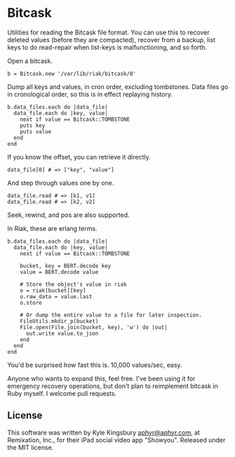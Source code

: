 Bitcask
=======

Utilities for reading the Bitcask file format. You can use this to recover
deleted values (before they are compacted), recover from a backup, list keys
to do read-repair when list-keys is malfunctioning, and so forth.

Open a bitcask.

    b = Bitcask.new '/var/lib/riak/bitcask/0'

Dump all keys and values, in cron order, excluding tombstones.
Data files go in cronological order, so this is in effect replaying history.

    b.data_files.each do |data_file|
      data_file.each do |key, value|
        next if value == Bitcask::TOMBSTONE
        puts key
        puts value
      end
    end

If you know the offset, you can retrieve it directly.

    data_file[0] # => ["key", "value"]

And step through values one by one.

    data_file.read # => [k1, v1]
    data_file.read # => [k2, v2]

Seek, rewind, and pos are also supported.

In Riak, these are erlang terms.

    b.data_files.each do |data_file|
      data_file.each do |key, value|
        next if value == Bitcask::TOMBSTONE

        bucket, key = BERT.decode key
        value = BERT.decode value

        # Store the object's value in riak
        o = riak[bucket][key]
        o.raw_data = value.last
        o.store

        # Or dump the entire value to a file for later inspection.
        FileUtils.mkdir_p(bucket)
        File.open(File.join(bucket, key), 'w') do |out|
          out.write value.to_json
        end
      end
    end

You'd be surprised how fast this is. 10,000 values/sec, easy.

Anyone who wants to expand this, feel free. I've been using it for emergency
recovery operations, but don't plan to reimplement bitcask in Ruby myself. I
welcome pull requests.

License
-------

This software was written by Kyle Kingsbury <aphyr@aphyr.com>, at Remixation,
Inc., for their iPad social video app "Showyou". Released under the MIT
license.
